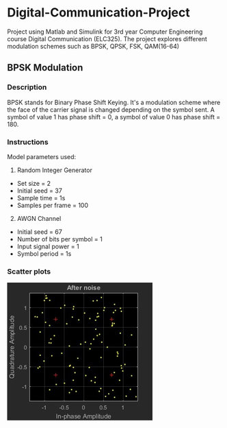 # Digital-Communication-Project
Project using Matlab and Simulink for 3rd year Computer Engineering course Digital Communication (ELC325). The project explores different modulation schemes such as BPSK, QPSK, FSK, QAM(16-64)

## BPSK Modulation
### Description
BPSK stands for Binary Phase Shift Keying. It's a modulation scheme where the face of the carrier signal is changed depending on the symbol sent. A symbol of value 1 has phase shift = 0, a symbol of value 0 has phase shift = 180.
### Instructions
Model parameters used:
1. Random Integer Generator
* Set size = 2
* Initial seed = 37
* Sample time = 1s
* Samples per frame = 100
2. AWGN Channel 
* Initial seed = 67
* Number of bits per symbol = 1
* Input signal power = 1
* Symbol period = 1s
### Scatter plots
![](BPSK/BPSK%20after%20noise.jpg)
